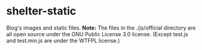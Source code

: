 # shelter-static
Blog's images and static files.
**Note:** The files in the ./js/official directory are all open source under the GNU Public License 3.0 license. (Except test.js and test.min.js are under the WTFPL license.)
